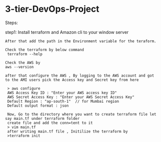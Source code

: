 ﻿# 3-tier-DevOps-Project

 Steps:

 step1: Install terraform and Amazon cli to your window server

    After that add the path in the Environment variable for the teraform.

    Check the terraform by below command
     terraform --help

    Check the AWS by 
    aws --version

    after that configure the AWS , By logging to the AWS account and got to the AMI users pick the Access key and Secret key from here

     > aws configure
     AWS Access Key ID : "Enter your AWS access key ID"
     AWS Secret Access Key : "Enter your AWS Secret Access Key"
     Default Region : "ap-south-1"  // for Mumbai region
     Default output format : json

     Now, Go to the directory where you want to create terraform file let say main.tf under terraform folder
     create file and add the conn=tent to it 
     > vim main.tf
     after writing main.tf file , Initilize the terraform by 
     >terraform init
     
 
